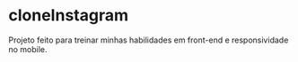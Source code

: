 # cloneInstagram
Projeto feito para treinar minhas habilidades em front-end e responsividade no mobile. 
